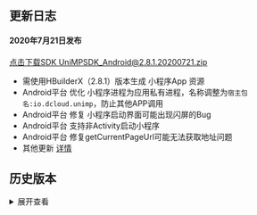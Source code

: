 ## 更新日志
#### 2020年7月21日发布
[点击下载SDK UniMPSDK_Android@2.8.1.20200721.zip](http://download.dcloud.net.cn/unimpsdk/UniMPSDK_Android@2.8.1.20200721.zip)
+ 需使用HBuilderX（2.8.1）版本生成 小程序App 资源
+ Android平台 优化 小程序进程为应用私有进程，名称调整为`宿主包名:io.dcloud.unimp`，防止其他APP调用
+ Android平台 修复 小程序启动界面可能出现闪屏的Bug
+ Android平台 支持非Activity启动小程序
+ Android平台 修复getCurrentPageUrl可能无法获取地址问题
+ 其他更新 [详情](https://download1.dcloud.net.cn/hbuilderx/changelog/2.8.1.20200721-alpha.html)


## 历史版本
<details>
<summary>展开查看</summary>

百度网盘链接: [https://pan.baidu.com/s/1Gb19IMm2ihRA0u4MNzCT4Q](https://pan.baidu.com/s/1Gb19IMm2ihRA0u4MNzCT4Q) 提取码: hnug
